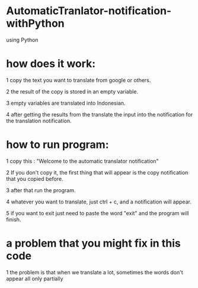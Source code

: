 # AutomaticTranlator-notification-withPython
using Python

# how does it work:
1 copy the text you want to translate from google or others.

2 the result of the copy is stored in an empty variable.

3 empty variables are translated into Indonesian.

4 after getting the results from the translate the input into the notification for the translation notification.


# how to run program:
1 copy this : "Welcome to the automatic translator notification"

2 If you don't copy it, the first thing that will appear is the copy notification that you copied before.

3 after that run the program.

4 whatever you want to translate, just ctrl + c, and a notification will appear.

5 if you want to exit just need to paste the word "exit" and the program will finish.

# a problem that you might fix in this code
1 the problem is that when we translate a lot, sometimes the words don't appear all only partially
